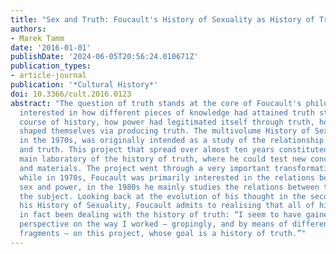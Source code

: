 ```yaml
---
title: "Sex and Truth: Foucault's History of Sexuality as History of Truth"
authors:
- Marek Tamm
date: '2016-01-01'
publishDate: '2024-06-05T20:56:24.010671Z'
publication_types:
- article-journal
publication: '*Cultural History*'
doi: 10.3366/cult.2016.0123
abstract: "The question of truth stands at the core of Foucault's philosophy. He was
  interested in how different pieces of knowledge had attained truth status over the
  course of history, how power had legitimated itself through truth, how people had
  shaped themselves via producing truth. The multivolume History of Sexuality, conceived
  in the 1970s, was originally intended as a study of the relationship between sex
  and truth. This project that spread over almost ten years constituted Foucault's
  main laboratory of the history of truth, where he could test new concepts, ideas,
  and materials. The project went through a very important transformation in time:
  while in 1970s, Foucault was primarily interested in the relations between truth,
  sex and power, in the 1980s he mainly studies the relations between truth, sex and
  the subject. Looking back at the evolution of his thought in the second volume of
  his History of Sexuality, Foucault admits to realising that all of his work has
  in fact been dealing with the history of truth: “I seem to have gained a better
  perspective on the way I worked – gropingly, and by means of different or successive
  fragments – on this project, whose goal is a history of truth.”"
---
```

